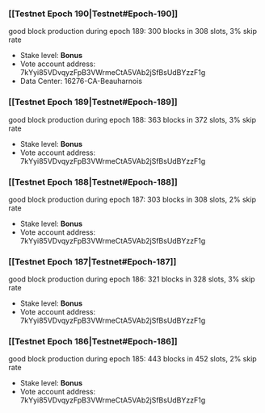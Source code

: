 ### [[Testnet Epoch 190|Testnet#Epoch-190]]
good block production during epoch 189: 300 blocks in 308 slots, 3% skip rate
* Stake level: **Bonus**
* Vote account address: 7kYyi85VDvqyzFpB3VWrmeCtA5VAb2jSfBsUdBYzzF1g
* Data Center: 16276-CA-Beauharnois
### [[Testnet Epoch 189|Testnet#Epoch-189]]
good block production during epoch 188: 363 blocks in 372 slots, 3% skip rate
* Stake level: **Bonus**
* Vote account address: 7kYyi85VDvqyzFpB3VWrmeCtA5VAb2jSfBsUdBYzzF1g
### [[Testnet Epoch 188|Testnet#Epoch-188]]
good block production during epoch 187: 303 blocks in 308 slots, 2% skip rate
* Stake level: **Bonus**
* Vote account address: 7kYyi85VDvqyzFpB3VWrmeCtA5VAb2jSfBsUdBYzzF1g
### [[Testnet Epoch 187|Testnet#Epoch-187]]
good block production during epoch 186: 321 blocks in 328 slots, 3% skip rate
* Stake level: **Bonus**
* Vote account address: 7kYyi85VDvqyzFpB3VWrmeCtA5VAb2jSfBsUdBYzzF1g
### [[Testnet Epoch 186|Testnet#Epoch-186]]
good block production during epoch 185: 443 blocks in 452 slots, 2% skip rate
* Stake level: **Bonus**
* Vote account address: 7kYyi85VDvqyzFpB3VWrmeCtA5VAb2jSfBsUdBYzzF1g